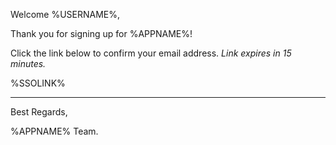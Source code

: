 Welcome %USERNAME%,

Thank you for signing up for %APPNAME%!

Click the link below to confirm your email address. _Link expires in 15 minutes._

%SSOLINK%

---
Best Regards,

%APPNAME% Team.